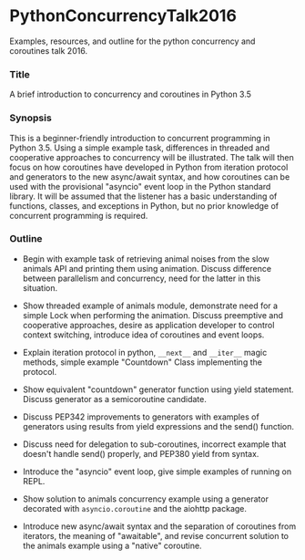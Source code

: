 # PythonConcurrencyTalk2016

Examples, resources, and outline for the python concurrency
and coroutines talk 2016.

### Title

A brief introduction to concurrency and coroutines in Python 3.5

### Synopsis

This is a beginner-friendly introduction to concurrent programming
in Python 3.5. Using a simple example task, differences in threaded
and cooperative approaches to concurrency will be illustrated.
The talk will then focus on how coroutines have developed in
Python from iteration protocol and generators to the new
async/await syntax, and how coroutines
can be used with the provisional "asyncio" event loop in the Python
standard library. It will be assumed that the listener has a basic
understanding of functions, classes, and exceptions in Python, but
no prior knowledge of concurrent programming is required.

### Outline

- Begin with example task of retrieving animal noises from the slow
  animals API and printing them using animation. Discuss difference
  between parallelism and concurrency, need for the latter in this
  situation.

- Show threaded example of animals module, demonstrate need for
  a simple Lock when performing the animation. Discuss preemptive
  and cooperative approaches, desire as application developer
  to control context switching, introduce idea of coroutines and
  event loops.

- Explain iteration protocol in python, `__next__` and `__iter__`
  magic methods, simple example "Countdown" Class implementing
  the protocol.

- Show equivalent "countdown" generator function using yield
  statement. Discuss generator as a semicoroutine candidate.

- Discuss PEP342 improvements to generators with examples of
  generators using results from yield expressions and the send()
  function.

- Discuss need for delegation to sub-coroutines, incorrect example
  that doesn't handle send() properly, and PEP380 yield from
  syntax.

- Introduce the "asyncio" event loop, give simple examples of
  running on REPL.

- Show solution to animals concurrency example using a generator
  decorated with `asyncio.coroutine` and the aiohttp package.

- Introduce new async/await syntax and the separation of coroutines
  from iterators, the meaning of "awaitable", and revise concurrent
  solution to the animals example using a "native" coroutine.
